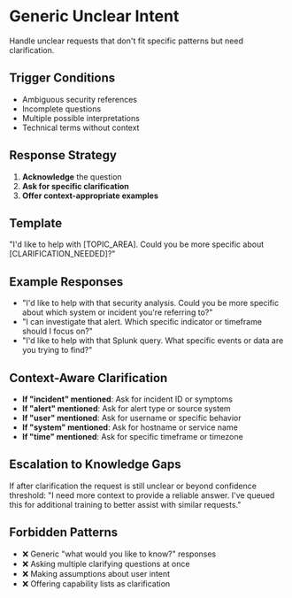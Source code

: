 # Generic Unclear Intent

Handle unclear requests that don't fit specific patterns but need clarification.

## Trigger Conditions
- Ambiguous security references
- Incomplete questions
- Multiple possible interpretations
- Technical terms without context

## Response Strategy
1. **Acknowledge** the question
2. **Ask for specific clarification** 
3. **Offer context-appropriate examples**

## Template
"I'd like to help with [TOPIC_AREA]. Could you be more specific about [CLARIFICATION_NEEDED]?"

## Example Responses
- "I'd like to help with that security analysis. Could you be more specific about which system or incident you're referring to?"
- "I can investigate that alert. Which specific indicator or timeframe should I focus on?"
- "I'd like to help with that Splunk query. What specific events or data are you trying to find?"

## Context-Aware Clarification
- **If "incident" mentioned**: Ask for incident ID or symptoms
- **If "alert" mentioned**: Ask for alert type or source system  
- **If "user" mentioned**: Ask for username or specific behavior
- **If "system" mentioned**: Ask for hostname or service name
- **If "time" mentioned**: Ask for specific timeframe or timezone

## Escalation to Knowledge Gaps
If after clarification the request is still unclear or beyond confidence threshold:
"I need more context to provide a reliable answer. I've queued this for additional training to better assist with similar requests."

## Forbidden Patterns
- ❌ Generic "what would you like to know?" responses
- ❌ Asking multiple clarifying questions at once
- ❌ Making assumptions about user intent
- ❌ Offering capability lists as clarification
